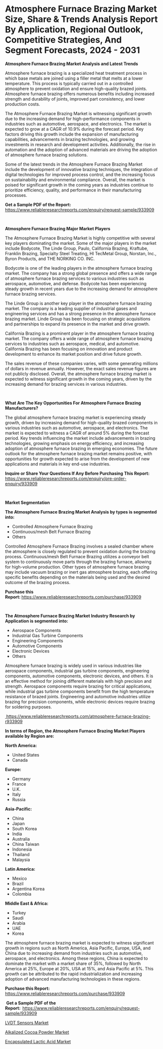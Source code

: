 <p><h1>Atmosphere Furnace Brazing Market Size, Share & Trends Analysis Report By Application, Regional Outlook, Competitive Strategies, And Segment Forecasts, 2024 - 2031</h1></p><p><strong>Atmosphere Furnace Brazing Market Analysis and Latest Trends</strong></p>
<p><p>Atmosphere furnace brazing is a specialized heat treatment process in which base metals are joined using a filler metal that melts at a lower temperature. This process is typically carried out in a controlled atmosphere to prevent oxidation and ensure high-quality brazed joints. Atmosphere furnace brazing offers numerous benefits including increased strength and durability of joints, improved part consistency, and lower production costs.</p><p>The Atmosphere Furnace Brazing Market is witnessing significant growth due to the increasing demand for high-performance components in industries such as automotive, aerospace, and electronics. The market is expected to grow at a CAGR of 10.9% during the forecast period. Key factors driving this growth include the expansion of manufacturing capabilities, advancements in brazing technologies, and growing investments in research and development activities. Additionally, the rise in automation and the adoption of advanced materials are driving the adoption of atmosphere furnace brazing solutions.</p><p>Some of the latest trends in the Atmosphere Furnace Brazing Market include the development of innovative brazing techniques, the integration of digital technologies for improved process control, and the increasing focus on sustainability and environmental compliance. Overall, the market is poised for significant growth in the coming years as industries continue to prioritize efficiency, quality, and performance in their manufacturing processes.</p></p>
<p><strong>Get a Sample PDF of the Report:&nbsp;</strong> <a href="https://www.reliableresearchreports.com/enquiry/request-sample/933909">https://www.reliableresearchreports.com/enquiry/request-sample/933909</a></p>
<p>&nbsp;</p>
<p><strong>Atmosphere Furnace Brazing Major Market Players</strong></p>
<p><p>The Atmosphere Furnace Brazing Market is highly competitive with several key players dominating the market. Some of the major players in the market include Bodycote, The Linde Group, Paulo, California Brazing, Kraftube, Franklin Brazing, Specialty Steel Treating, HI TecMetal Group, Norstan, Inc., Byron Products, and THE NORKING CO. INC. </p><p>Bodycote is one of the leading players in the atmosphere furnace brazing market. The company has a strong global presence and offers a wide range of atmosphere furnace brazing services to various industries such as aerospace, automotive, and defense. Bodycote has been experiencing steady growth in recent years due to the increasing demand for atmosphere furnace brazing services.</p><p>The Linde Group is another key player in the atmosphere furnace brazing market. The company is a leading supplier of industrial gases and engineering services and has a strong presence in the atmosphere furnace brazing market. Linde Group has been focusing on strategic acquisitions and partnerships to expand its presence in the market and drive growth.</p><p>California Brazing is a prominent player in the atmosphere furnace brazing market. The company offers a wide range of atmosphere furnace brazing services to industries such as aerospace, medical, and automotive. California Brazing has been focusing on innovation and product development to enhance its market position and drive future growth.</p><p>The sales revenue of these companies varies, with some generating millions of dollars in revenue annually. However, the exact sales revenue figures are not publicly disclosed. Overall, the atmosphere furnace brazing market is expected to witness significant growth in the coming years, driven by the increasing demand for brazing services in various industries.</p></p>
<p>&nbsp;</p>
<p><strong>What Are The Key Opportunities For Atmosphere Furnace Brazing Manufacturers?</strong></p>
<p><p>The global atmosphere furnace brazing market is experiencing steady growth, driven by increasing demand for high-quality brazed components in various industries such as automotive, aerospace, and electronics. The market is expected to witness a CAGR of around 5% during the forecast period. Key trends influencing the market include advancements in brazing technologies, growing emphasis on energy efficiency, and increasing adoption of atmosphere furnace brazing in emerging economies. The future outlook for the atmosphere furnace brazing market remains positive, with opportunities for growth expected to arise from the development of new applications and materials in key end-use industries.</p></p>
<p><strong>Inquire or Share Your Questions If Any Before Purchasing This Report:</strong> <a href="https://www.reliableresearchreports.com/enquiry/pre-order-enquiry/933909">https://www.reliableresearchreports.com/enquiry/pre-order-enquiry/933909</a></p>
<p>&nbsp;</p>
<p><strong>Market Segmentation</strong></p>
<p><strong>The Atmosphere Furnace Brazing Market Analysis by types is segmented into:</strong></p>
<p><ul><li>Controlled Atmosphere Furnace Brazing</li><li>Continuous/mesh Belt Furnace Brazing</li><li>Others</li></ul></p>
<p><p>Controlled Atmosphere Furnace Brazing involves a sealed chamber where the atmosphere is closely regulated to prevent oxidation during the brazing process. Continuous/mesh Belt Furnace Brazing utilizes a conveyor belt system to continuously move parts through the brazing furnace, allowing for high-volume production. Other types of atmosphere furnace brazing may include vacuum brazing or inert gas atmosphere brazing, each offering specific benefits depending on the materials being used and the desired outcome of the brazing process.</p></p>
<p><strong>Purchase this Report:&nbsp;</strong><a href="https://www.reliableresearchreports.com/purchase/933909">https://www.reliableresearchreports.com/purchase/933909</a></p>
<p>&nbsp;</p>
<p><strong>The Atmosphere Furnace Brazing Market Industry Research by Application is segmented into:</strong></p>
<p><ul><li>Aerospace Components</li><li>Industrial Gas Turbine Components</li><li>Engineering Components</li><li>Automotive Components</li><li>Electronic Devices</li><li>Others</li></ul></p>
<p><p>Atmosphere furnace brazing is widely used in various industries like aerospace components, industrial gas turbine components, engineering components, automotive components, electronic devices, and others. It is an effective method for joining different materials with high precision and strength. Aerospace components require brazing for critical applications, while industrial gas turbine components benefit from the high temperature resistance of brazed joints. Engineering and automotive industries utilize brazing for precision components, while electronic devices require brazing for soldering purposes.</p></p>
<p><a href="https://www.reliableresearchreports.com/atmosphere-furnace-brazing-r933909">&nbsp;https://www.reliableresearchreports.com/atmosphere-furnace-brazing-r933909</a></p>
<p><strong>In terms of Region, the Atmosphere Furnace Brazing Market Players available by Region are:</strong></p>
<p>
    <p> <strong> North America: </strong>
        <ul>
            <li>United States</li>
            <li>Canada</li>
        </ul>
        </p> 
    <p> <strong> Europe: </strong>
        <ul>
            <li>Germany</li>
            <li>France</li>
            <li>U.K.</li>
            <li>Italy</li>
            <li>Russia</li>
        </ul>
        </p> 
    <p> <strong> Asia-Pacific: </strong>
        <ul>
            <li>China</li>
            <li>Japan</li>
            <li>South Korea</li>
            <li>India</li>
            <li>Australia</li>
            <li>China Taiwan</li>
            <li>Indonesia</li>
            <li>Thailand</li>
            <li>Malaysia</li>
        </ul>
        </p> 
    <p> <strong> Latin America: </strong>
        <ul>
            <li>Mexico</li>
            <li>Brazil</li>
            <li>Argentina Korea</li>
            <li>Colombia</li>
        </ul>
        </p> 
    <p> <strong> Middle East & Africa: </strong>
        <ul>
            <li>Turkey</li>
            <li>Saudi</li>
            <li>Arabia</li>
            <li>UAE</li>
            <li>Korea</li>
        </ul>
    </p>
    </p>
<p><p>The atmosphere furnace brazing market is expected to witness significant growth in regions such as North America, Asia Pacific, Europe, USA, and China due to increasing demand from industries such as automotive, aerospace, and electronics. Among these regions, China is expected to dominate the market with a market share of 35%, followed by North America at 25%, Europe at 20%, USA at 15%, and Asia Pacific at 5%. This growth can be attributed to the rapid industrialization and increasing adoption of advanced manufacturing technologies in these regions.</p></p>
<p><strong>Purchase this Report: </strong><a href="https://www.reliableresearchreports.com/purchase/933909">https://www.reliableresearchreports.com/purchase/933909</a></p>
<p>&nbsp;<strong>Get a Sample PDF of the Report:&nbsp;&nbsp;</strong><a href="https://www.reliableresearchreports.com/enquiry/request-sample/933909">https://www.reliableresearchreports.com/enquiry/request-sample/933909</a></p>
<p><strong></strong></p>
<p><p><a href="https://www.linkedin.com/pulse/lvdt-sensors-market-size-trends-complete-industry-overview-bsezc">LVDT Sensors Market</a></p><p><a href="https://www.linkedin.com/pulse/alkalized-cocoa-powder-market-size-trends-complete-industry-t68ve">Alkalized Cocoa Powder Market</a></p><p><a href="https://www.linkedin.com/pulse/encapsulated-lactic-acid-market-share-evolution-growth-trends-qmofe">Encapsulated Lactic Acid Market</a></p></p>